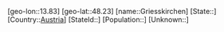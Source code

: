 ﻿---
location: [48.23,13.83]
type: City
tags:
- geo/City


SpocWebEntityId: 30576
isDeleted: false
confidential: public

---
[geo-lon::13.83]
[geo-lat::48.23]
[name::Griesskirchen]
[State::]
[Country::[Austria](geo/Continent/Europe/Austria.md)]
[StateId::]
[Population::]
[Unknown::]

